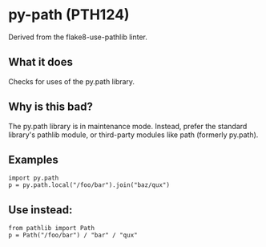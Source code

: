 # py-path (PTH124)
Derived from the flake8-use-pathlib linter.
## What it does
Checks for uses of the py.path library.
## Why is this bad?
The py.path library is in maintenance mode. Instead, prefer the standard
library's pathlib module, or third-party modules like path (formerly
py.path).
## Examples
```
import py.path
p = py.path.local("/foo/bar").join("baz/qux")
```
## Use instead:
```
from pathlib import Path
p = Path("/foo/bar") / "bar" / "qux"
```